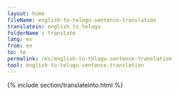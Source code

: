 ```yaml
---
layout: home
fileName: english-to-telugu-sentence-translation
translatein: english_to_telugu
folderName : translate
lang: es
from: en
to: te
permalink: /es/english-to-telugu-sentence-translation
tool: english-to-telugu-sentence-translation
---
```

{% include section/translateinto.html %}